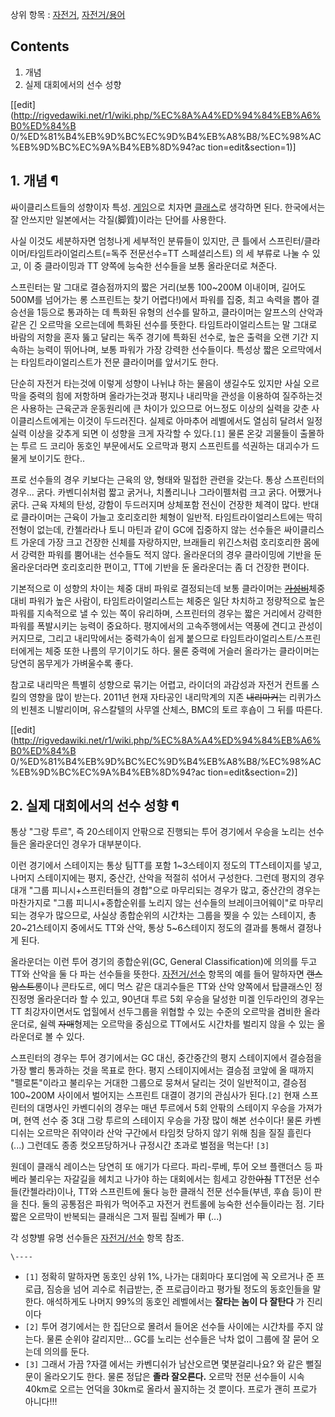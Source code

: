 상위 항목 : [자전거](%EC%9E%90%EC%A0%84%EA%B1%B0.md),
[자전거/용어](%EC%9E%90%EC%A0%84%EA%B1%B0/%EC%9A%A9%EC%96%B4.md)

## Contents

    

1. 개념 
2. 실제 대회에서의 선수 성향 

[[edit](http://rigvedawiki.net/r1/wiki.php/%EC%8A%A4%ED%94%84%EB%A6%B0%ED%84%B
0/%ED%81%B4%EB%9D%BC%EC%9D%B4%EB%A8%B8/%EC%98%AC%EB%9D%BC%EC%9A%B4%EB%8D%94?ac
tion=edit&section=1)]

## 1. 개념 ¶

싸이클리스트들의 성향이자 특성. [게임](%EA%B2%8C%EC%9E%84.md)으로 치자면
[클래스](%ED%81%B4%EB%9E%98%EC%8A%A4.md)로 생각하면 된다. 한국에서는 잘 안쓰지만 일본에서는
각질(脚質)이라는 단어를 사용한다.

  

사실 이것도 세분하자면 엄청나게 세부적인 분류들이 있지만, 큰 틀에서 스프린터/클라이머/타임트라이얼리스트(=독주 전문선수=TT 스페셜리스트)
의 세 부류로 나눌 수 있고, 이 중 클라이밍과 TT 양쪽에 능숙한 선수들을 보통 올라운더로 쳐준다.

  

스프린터는 말 그대로 결승점까지의 짧은 거리(보통 100~200M 이내이며, 길어도 500M를 넘어가는 롱 스프린트는 찾기 어렵다!)에서
파워를 집중, 최고 속력을 뽑아 결승선을 1등으로 통과하는 데 특화된 유형의 선수를 말하고, 클라이머는 알프스의 산악과 같은 긴 오르막을
오르는데에 특화된 선수를 뜻한다. 타임트라이얼리스트는 말 그대로 바람의 저항을 혼자 뚫고 달리는 독주 경기에 특화된 선수로, 높은 출력을
오랜 기간 지속하는 능력이 뛰어나며, 보통 파워가 가장 강력한 선수들이다. 특성상 짧은 오르막에서는 타임트라이얼리스트가 전문 클라이머를
앞서기도 한다.

  

단순히 자전거 타는것에 이렇게 성향이 나뉘냐 하는 물음이 생길수도 있지만 사실 오르막을 중력의 힘에 저항하며 올라가는것과 평지나 내리막을
관성을 이용하여 질주하는것은 사용하는 근육군과 운동원리에 큰 차이가 있으므로 어느정도 이상의 실력을 갖춘 사이클리스트에게는 이것이
두드러진다. 실제로 아마추어 레벨에서도 열심히 달려서 일정 실력 이상을 갖추게 되면 이 성향을 크게 자각할 수 있다.`[1]` 물론 온갖
괴물들이 출몰하는 투르 드 코리아 동호인 부문에서도 오르막과 평지 스프린트를 석권하는 대괴수가 드물게 보이기도 한다..

  

프로 선수들의 경우 키보다는 근육의 양, 형태와 밀접한 관련을 갖는다. 통상 스프린터의 경우... 굵다. 카벤디쉬처럼 짧고 굵거나,
치폴리니나 그라이펠처럼 크고 굵다. 어쨌거나 굵다. 근육 자체의 탄성, 강함이 두드러지며 상체포함 전신이 건장한 체격이 많다. 반대로
클라이머는 근육이 가늘고 호리호리한 체형이 일반적. 타임트라이얼리스트에는 딱히 전형이 없는데, 칸첼라라나 토니 마틴과 같이 GC에 집중하지
않는 선수들은 싸이클리스트 가운데 가장 크고 건장한 신체를 자랑하지만, 브래들리 위긴스처럼 호리호리한 몸에서 강력한 파워를 뿜어내는 선수들도
적지 않다. 올라운더의 경우 클라이밍에 기반을 둔 올라운더라면 호리호리한 편이고, TT에 기반을 둔 올라운더는 좀 더 건장한 편이다.

  

기본적으로 이 성향의 차이는 체중 대비 파워로 결정되는데 보통 클라이머는
<del>[가성비](%EA%B0%80%EC%84%B1%EB%B9%84.md)</del>체중 대비 파워가 높은 사람이,
타임트라이얼리스트는 체중은 일단 차치하고 정량적으로 높은 파워를 지속적으로 낼 수 있는 쪽이 유리하며, 스프린터의 경우는 짧은 거리에서
강력한 파워를 폭발시키는 능력이 중요하다. 평지에서의 고속주행에서는 역풍에 견디고 관성이 커지므로, 그리고 내리막에서는 중력가속이 쉽게
붙으므로 타임트라이얼리스트/스프린터에게는 체중 또한 나름의 무기이기도 하다. 물론 중력에 거슬러 올라가는 클라이머는 당연히 몸무게가
가벼울수록 좋다.

  

참고로 내리막은 특별히 성향으로 묶기는 어렵고, 라이더의 과감성과 자전거 컨트롤 스킬의 영향을 많이 받는다. 2011년 현재 자타공인
내리막계의 지존 <del>내리마커</del>는 리퀴가스의 빈첸조 니발리이며, 유스칼텔의 사무엘 산체스, BMC의 토르 후숍이 그 뒤를
따른다.

  

[[edit](http://rigvedawiki.net/r1/wiki.php/%EC%8A%A4%ED%94%84%EB%A6%B0%ED%84%B
0/%ED%81%B4%EB%9D%BC%EC%9D%B4%EB%A8%B8/%EC%98%AC%EB%9D%BC%EC%9A%B4%EB%8D%94?ac
tion=edit&section=2)]

## 2. 실제 대회에서의 선수 성향 ¶

통상 "그랑 투르", 즉 20스테이지 안팎으로 진행되는 투어 경기에서 우승을 노리는 선수들은 올라운더인 경우가 대부분이다.

  

이런 경기에서 스테이지는 통상 팀TT를 포함 1~3스테이지 정도의 TT스테이지를 넣고, 나머지 스테이지에는 평지, 중산간, 산악을 적절히
섞어서 구성한다. 그런데 평지의 경우 대개 "그룹 피니시+스프린터들의 경합"으로 마무리되는 경우가 많고, 중산간의 경우는 마찬가지로 "그룹
피니시+종합순위를 노리지 않는 선수들의 브레이크어웨이"로 마무리되는 경우가 많으므로, 사실상 종합순위의 시간차는 그룹을 찢을 수 있는
스테이지, 총 20~21스테이지 중에서도 TT와 산악, 통상 5~6스테이지 정도의 결과를 통해서 결정나게 된다.

  

올라운더는 이런 투어 경기의 종합순위(GC, General Classification)에 의의를 두고 TT와 산악을 둘 다 파는 선수들을
뜻한다. [자전거/선수](%EC%9E%90%EC%A0%84%EA%B1%B0/%EC%84%A0%EC%88%98.md) 항목의 예를 들어
말하자면 <del>랜스 암스트롱</del>이나 콘타도르, 에디 먹스 같은 대괴수들은 TT와 산악 양쪽에서 탑클래스인 정진정명 올라운더라 할
수 있고, 90년대 투르 5회 우승을 달성한 미겔 인두라인의 경우는 TT 최강자이면서도 업힐에서 선두그룹을 위협할 수 있는 수준의 오르막을
겸비한 올라운더로, 쉴렉 <del>자매</del>형제는 오르막을 중심으로 TT에서도 시간차를 벌리지 않을 수 있는 올라운더로 볼 수 있다.

  

스프린터의 경우는 투어 경기에서는 GC 대신, 중간중간의 평지 스테이지에서 결승점을 가장 빨리 통과하는 것을 목표로 한다. 평지
스테이지에서는 결승점 코앞에 올 때까지 "펠로톤"이라고 불리우는 거대한 그룹으로 뭉쳐서 달리는 것이 일반적이고, 결승점100~200M
사이에서 벌어지는 스프린트 대결이 경기의 관심사가 된다.`[2]` 현재 스프린터의 대명사인 카벤디쉬의 경우는 매년 투르에서 5회 안팎의
스테이지 우승을 가져가며, 현역 선수 중 3대 그랑 투르의 스테이지 우승을 가장 많이 해본 선수이다! 물론 카벤디쉬는 오르막은 쥐약이라 산악
구간에서 타임컷 당하지 않기 위해 침을 질질 흘린다 (...) 그런데도 종종 컷오프당하거나 규정시간 초과로 벌점을 먹는다! `[3]`

  

원데이 클래식 레이스는 당연히 또 애기가 다르다. 파리-루베, 투어 오브 플랜더스 등 파베라 불리우는 자갈길을 헤치고 나가야 하는 대회에서는
힘세고 강한<del>아침</del> TT전문 선수들(칸첼라라)이나, TT와 스프린트에 둘다 능한 클래식 전문 선수들(부넨, 후숍 등)이 판을
친다. 둘의 공통점은 파워가 먹어주고 자전거 컨트롤에 능숙한 선수들이라는 점. 기타 짧은 오르막이 반복되는 클래식은 그저 필립 질베가 甲
(...)

  

각 성향별 유명 선수들은 [자전거/선수](%EC%9E%90%EC%A0%84%EA%B1%B0/%EC%84%A0%EC%88%98.md)
항목 참조.

`\----`

  * `[1]` 정확히 말하자면 동호인 상위 1%, 나가는 대회마다 포디엄에 꼭 오르거나 준 프로급, 짐승을 넘어 괴수로 취급받는, 준 프로급이라고 평가될 정도의 동호인들을 말한다. 애석하게도 나머지 99%의 동호인 레벨에서는 **잘타는 놈이 다 잘탄다** 가 진리이다
  * `[2]` 투어 경기에서는 한 집단으로 몰려서 들어온 선수들 사이에는 시간차를 주지 않는다. 물론 순위야 갈리지만... GC를 노리는 선수들은 낙차 없이 그룹에 잘 묻어 오는데 의의를 둔다.
  * `[3]` 그래서 가끔 ?자갤 에서는 카벤디쉬가 남산오르면 몇분걸리나요? 와 같은 뻘질문이 올라오기도 한다. 물론 정답은 **졸라 잘오른다.** 오르막 전문 선수들이 시속 40km로 오르는 언덕을 30km로 올라서 꼴지하는 것 뿐이다. 프로가 괜히 프로가 아니다!!!

